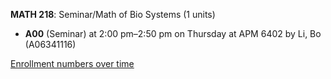 **MATH 218**: Seminar/Math of Bio Systems (1 units)

- **A00** (Seminar) at 2:00 pm–2:50 pm on Thursday at APM 6402 by Li, Bo (A06341116)

[Enrollment numbers over time](./MATH218.tsv)
